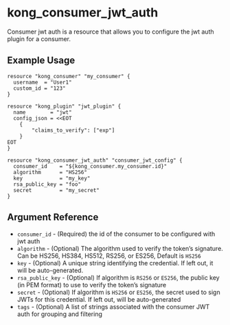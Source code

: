 # kong_consumer_jwt_auth

Consumer jwt auth is a resource that allows you to configure the jwt auth plugin for a consumer.

## Example Usage

```hcl
resource "kong_consumer" "my_consumer" {
  username  = "User1"
  custom_id = "123"
}

resource "kong_plugin" "jwt_plugin" {
  name        = "jwt"
  config_json = <<EOT
	{
		"claims_to_verify": ["exp"]
	}
EOT
}

resource "kong_consumer_jwt_auth" "consumer_jwt_config" {
  consumer_id    = "${kong_consumer.my_consumer.id}"
  algorithm      = "HS256"
  key            = "my_key"
  rsa_public_key = "foo"
  secret         = "my_secret"
}
```

## Argument Reference

* `consumer_id` - (Required) the id of the consumer to be configured with jwt auth
* `algorithm` - (Optional) The algorithm used to verify the token’s signature. Can be HS256, HS384, HS512, RS256, or ES256, Default is `HS256`
* `key` - (Optional) A unique string identifying the credential. If left out, it will be auto-generated.
* `rsa_public_key` - (Optional) If algorithm is `RS256` or `ES256`, the public key (in PEM format) to use to verify the token’s signature
* `secret` - (Optional) If algorithm is `HS256` or `ES256`, the secret used to sign JWTs for this credential. If left out, will be auto-generated
* `tags` - (Optional) A list of strings associated with the consumer JWT auth for grouping and filtering

